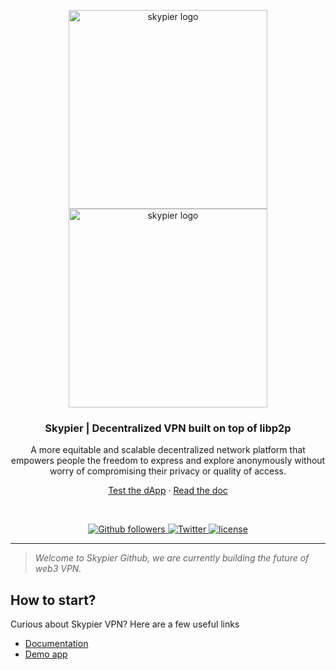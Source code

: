 <p align="center">
  <a href="https://skypier.io/#gh-light-mode-only">
    <img src="https://skypier.io/skypier_logo_baseline.png" width="318px" alt="skypier logo" />
  </a>
  <a href="https://skypier.io/#gh-dark-mode-only">
    <img src="https://skypier.io/_astro/skypier_baseline.9f3ab695.svg" width="318px" alt="skypier logo" />
  </a>
</p>

<h3 align="center">
    Skypier | Decentralized VPN built on top of libp2p
</h3>
<p align="center">
   A more equitable and scalable decentralized network platform that empowers people the freedom to express and explore anonymously without worry of compromising their privacy or quality of access. 
</p>
<p align="center"><a href="https://skypier.tech/">Test the dApp</a> · <a href="https://tinglik.notion.site/On-boarding-the-SkyPier-Network-0967d277dfee49dfb2e537a1b89961b6">Read the doc</a></p>
<br />

<p align="center">
    <a href="#">
    <img src="https://img.shields.io/github/followers/SkyPierIO" alt="Github followers" />
    </a>
    <a href="https://twitter.com/SkypierIO">
        <img src="https://img.shields.io/twitter/follow/SkypierIO" alt="Twitter" />
    </a>
    <a href="https://github.com/SkyPierIO">
        <img src="https://img.shields.io/github/license/SkyPierIO/SkyPierUI" alt="license" />
    </a>
</p>

<hr>


> *Welcome to Skypier Github, we are currently building the future of web3 VPN.*

## How to start?

Curious about Skypier VPN? Here are a few useful links

- [Documentation](https://tinglik.notion.site/On-boarding-the-SkyPier-Network-0967d277dfee49dfb2e537a1b89961b6)
- [Demo app](https://skypier.tech)
